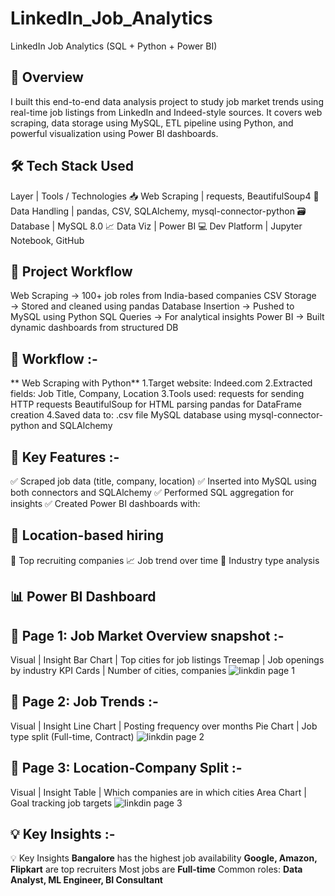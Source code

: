 # LinkedIn_Job_Analytics
LinkedIn Job Analytics (SQL + Python + Power BI)
## 📌 Overview
I built this end-to-end data analysis project to  study job market trends using real-time job listings from LinkedIn and Indeed-style sources. It covers web scraping, data storage using MySQL, ETL pipeline using Python, and powerful visualization using Power BI dashboards.

## 🛠 Tech Stack Used 
   Layer                     | Tools / Technologies
📥 Web Scraping             | requests, BeautifulSoup4
🧠 Data Handling            | pandas, CSV, SQLAlchemy, mysql-connector-python
🗃 Database                  | MySQL 8.0
📈 Data Viz                 | Power BI
💻 Dev Platform             | Jupyter Notebook, GitHub

## 🔄 Project Workflow
Web Scraping → 100+ job roles from India-based companies
CSV Storage → Stored and cleaned using pandas
Database Insertion → Pushed to MySQL using Python
SQL Queries → For analytical insights
Power BI → Built dynamic dashboards from structured DB

## 🔄 Workflow :- 
 ** Web Scraping with Python**
1.Target website: Indeed.com
2.Extracted fields:
Job Title, Company, Location
3.Tools used:
requests for sending HTTP requests
BeautifulSoup for HTML parsing
pandas for DataFrame creation
4.Saved data to:
.csv file
MySQL database using mysql-connector-python and SQLAlchemy

## 🧠 Key Features :-

✅ Scraped job data (title, company, location)
✅ Inserted into MySQL using both connectors and SQLAlchemy
✅ Performed SQL aggregation for insights
✅ Created Power BI dashboards with:

## 📍 Location-based hiring

🏢 Top recruiting companies
📈 Job trend over time
🔁 Industry type analysis 

## 📊 Power BI Dashboard

## 📌 Page 1: Job Market Overview snapshot :-
Visual       | Insight
Bar Chart    | Top cities for job listings
Treemap      | Job openings by industry
KPI Cards    | Number of cities, companies
![linkdin page 1](https://github.com/user-attachments/assets/239ff78d-d73a-43fb-90f1-29378867df4e)

## 📌 Page 2: Job Trends :-
Visual       | Insight
Line Chart   | Posting frequency over months
Pie Chart    | Job type split (Full-time, Contract) 
![linkdin page 2](https://github.com/user-attachments/assets/9b55beb5-846c-4da9-8594-fa48286920a0)

## 📌 Page 3: Location-Company Split :-
Visual      | Insight
Table       | Which companies are in which cities
Area Chart  | Goal tracking job targets
![linkdin page 3](https://github.com/user-attachments/assets/305ed8d6-399e-4a76-84f4-1c0f3220abbd) 

## 💡 Key Insights :- 
💡 Key Insights
**Bangalore** has the highest job availability
**Google, Amazon, Flipkart** are top recruiters
Most jobs are **Full-time**
Common roles: **Data Analyst, ML Engineer, BI Consultant**






